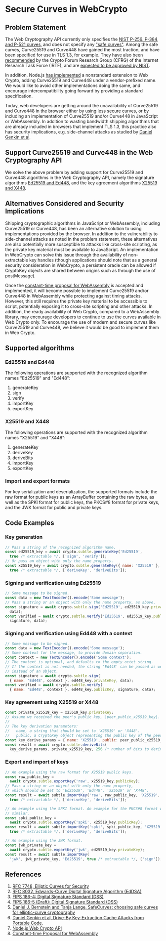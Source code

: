 # Secure Curves in WebCrypto

## Problem Statement

The Web Cryptography API currently only specifies the [NIST P-256, P-384, and
P-521 curves][nist-186-4], and does not specify any ["safe curves"][safecurves].
Among the safe curves, Curve25519 and Curve448 have gained the most traction,
and have been specified for use in TLS 1.3, for example. They have also been
[recommended][rfc7748] by the Crypto Forum Research Group (CFRG) of the Internet
Research Task Force (IRTF), and are [expected to be approved by
NIST][nist-186-5].

In addition, Node.js [has implemented][node-webcrypto] a nonstandard extension
to Web Crypto, adding Curve25519 and Curve448 under a vendor-prefixed name.
We would like to avoid other implementations doing the same, and encourage
intercompatibility going forward by providing a standard specification.

Today, web developers are getting around the unavailability of Curve25519 and
Curve448 in the browser either by using less secure curves, or by including an
implementation of Curve25519 and/or Curve448 in JavaScript or WebAssembly. In
addition to wasting bandwidth shipping algorithms that are already included in
browsers that implement TLS 1.3, this practice also has security implications,
e.g. side-channel attacks as studied by [Daniel Genkin et al][key-extraction].

## Support Curve25519 and Curve448 in the Web Cryptography API

We solve the above problem by adding support for Curve25519 and Curve448
algorithms in the Web Cryptography API, namely the signature algorithms
[Ed25519 and Ed448][rfc8032], and the key agreement algorithms
[X25519 and X448][rfc7748].

## Alternatives Considered and Security Implications

Shipping cryptographic algorithms in JavaScript or WebAssembly, including
Curve25519 or Curve448, has been an alternative solution to using
implementations provided by the browser. In addition to the vulnerability to
side-channel attacks as noted in the problem statement, these alternatives are
also potentially more susceptible to attacks like cross-site scripting, as the
private key material must be available to JavaScript. An implementation in
WebCrypto can solve this issue through the availability of non-extractable key
handles (though applications should note that as a general security
consideration in WebCrypto, a persistent oracle can be allowed if CryptoKey
objects are shared between origins such as through the use of postMessage).

Once the [constant-time proposal for WebAssembly][ct-wasm] is accepted and
implemented, it will become possible to implement Curve25519 and/or Curve448 in
WebAssembly while protecting against timing attacks. However, this still
requires the private key material to be accessible to script, potentially
exposing it to cross-site scripting and other attacks. In addition, the ready
availability of Web Crypto, compared to a WebAssembly library, may encourage
developers to continue to use the curves available in Web Crypto only. To
encourage the use of modern and secure curves like Curve25519 and Curve448, we
believe it would be good to implement them in Web Crypto.

## Supported algorithms

### Ed25519 and Ed448

The following operations are supported with the recognized algorithm names
"Ed25519" and "Ed448":

1. generateKey
2. sign
3. verify
4. importKey
5. exportKey

### X25519 and X448

The following operations are supported with the recognized algorithm names
"X25519" and "X448":

1. generateKey
2. deriveKey
3. deriveBits
4. importKey
5. exportKey

### Import and export formats

For key serialization and deserialization, the supported formats include the raw
format for public keys as an ArrayBuffer containing the raw bytes, as well as
the SPKI format for public keys, the PKCS#8 format for private keys, and the JWK
format for public and private keys.

## Code Examples

### Key generation

```js
// Pass a string of the recognized algorithm name.
const ed25519_key = await crypto.subtle.generateKey('Ed25519',
  true /* extractable */, ['sign', 'verify']);
// Or pass an object with only the name property.
const x25519_key = await crypto.subtle.generateKey({ name: 'X25519' },
  true /* extractable */, ['deriveKey', 'deriveBits']);
```

### Signing and verification using Ed25519

```js
// Some message to be signed.
const data = new TextEncoder().encode('Some message');
// Pass a string or an object with only the name property, as above.
const signature = await crypto.subtle.sign('Ed25519', ed25519_key.privateKey,
  data);
const verified = await crypto.subtle.verify('Ed25519', ed25519_key.publicKey,
  signature, data);
```

### Signing and verification using Ed448 with a context

```js
// Some message to be signed.
const data = new TextEncoder().encode('Some message');
// Some context for the message, to provide domain separation.
const context = new TextEncoder().encode('Some context');
// The context is optional, and defaults to the empty octet string.
// If the context is not needed, the string 'Ed448' can be passed as well,
// instead of an object.
const signature = await crypto.subtle.sign(
  { name: 'Ed448', context }, ed448_key.privateKey, data);
const verified = await crypto.subtle.verify(
  { name: 'Ed448', context }, ed448_key.publicKey, signature, data);
```

### Key agreement using X25519 or X448

```js
const private_x25519_key = x25519_key.privateKey;
// Assume we received the peer's public key, |peer_public_x25519_key|.
//
// The key derivation parameters:
//   name, a string that should be set to 'X25519' or 'X448'.
//   public, a CryptoKey object representing the public key of the peer.
const key_derive_params = { name: 'X25519', public: peer_public_x25519_key };
const result = await crypto.subtle.deriveBits(
  key_derive_params, private_x25519_key, 256 /* number of bits to derive */);
```

### Export and import of keys

```js
// An example using the raw format for X25519 public keys.
const raw_public_key =
  await crypto.subtle.exportKey('raw', x25519_key.publicKey);
// Pass a string or an object with only the name property,
// which should be set to 'Ed25519', 'Ed448', 'X25519' or 'X448'.
const result = await subtle.importKey('raw', raw_public_key, 'X25519',
  true /* extractable */, ['deriveKey', 'deriveBits']);

// An example using the SPKI format. An example for the PKCS#8 format would be
// similar.
const spki_public_key =
  await crypto.subtle.exportKey('spki', x25519_key.publicKey);
const result = await subtle.importKey('spki', spki_public_key, 'X25519',
  true /* extractable */, ['deriveKey', 'deriveBits']);

// An example using the JWK format.
const jwk_private_key =
  await crypto.subtle.exportKey('jwk', ed25519_key.privateKey);
const result = await subtle.importKey(
  'jwk', jwk_private_key, 'Ed25519', true /* extractable */, ['sign']);
```

## References

1. [RFC 7748, Elliptic Curves for Security][rfc7748]
2. [RFC 8032, Edwards-Curve Digital Signature Algorithm (EdDSA)][rfc8032]
3. [FIPS 186-4: Digital Signature Standard (DSS)][nist-186-4]
4. [FIPS 186-5 (Draft): Digital Signature Standard (DSS)][nist-186-5]
5. [Daniel J. Bernstein and Tanja Lange, SafeCurves: choosing safe curves for elliptic-curve cryptography][safecurves]
6. [Daniel Genkin et al, Drive-By Key-Extraction Cache Attacks from Portable Code][key-extraction].
7. [Node.js Web Crypto API][node-webcrypto]
8. [Constant-time Proposal for WebAssembly][ct-wasm]


[rfc7748]: https://tools.ietf.org/html/rfc7748
[rfc8032]: https://datatracker.ietf.org/doc/html/rfc8032
[nist-186-4]: https://csrc.nist.gov/publications/detail/fips/186/4/final
[nist-186-5]: https://csrc.nist.gov/publications/detail/fips/186/5/draft
[safecurves]: https://safecurves.cr.yp.to/
[key-extraction]: https://www.cs.tau.ac.il/~tromer/drivebycache/
[node-webcrypto]: https://nodejs.org/api/webcrypto.html
[ct-wasm]: https://github.com/WebAssembly/constant-time
